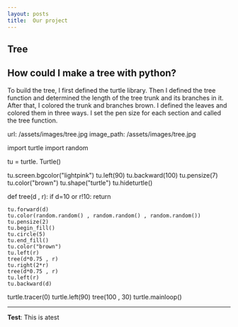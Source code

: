 ```yaml
---
layout: posts
title:  Our project
---
```


## Tree
## How could I make a tree with python?
To build the tree, I first defined the turtle library. Then I defined the tree function and determined the length of the tree trunk and its branches in it. After that, I colored the trunk and branches brown. I defined the leaves and colored them in three ways. I set the pen size for each section and called the tree function.

url: /assets/images/tree.jpg
image_path: /assets/images/tree.jpg


import turtle
import random
    
tu = turtle. Turtle()
    
tu.screen.bgcolor("lightpink")
tu.left(90)
tu.backward(100)
tu.pensize(7)
tu.color("brown")
tu.shape("turtle")
tu.hideturtle()
    
def tree(d , r):
    if d=10 or  r!10:
        return
        
        
    tu.forward(d)
    tu.color(random.random() , random.random() , random.random())
    tu.pensize(2)
    tu.begin_fill()
    tu.circle(5)
    tu.end_fill()
    tu.color("brown")
    tu.left(r)
    tree(d*0.75 , r)
    tu.right(2*r)
    tree(d*0.75 , r)
    tu.left(r)
    tu.backward(d)
    
    
turtle.tracer(0)
turtle.left(90)
tree(100 , 30)
turtle.mainloop()
   
---
**Test**: This is atest
